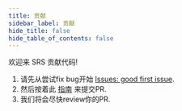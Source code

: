 ```yaml
---
title: 贡献
sidebar_label: 贡献
hide_title: false
hide_table_of_contents: false
---
```


欢迎来 SRS 贡献代码!

1. 请先从尝试fix bug开始 [Issues: good first issue](https://github.com/ossrs/srs/issues?q=is%3Aopen+is%3Aissue+label%3A%22good+first+issue%22).
2. 然后按着此 [指南](https://github.com/ossrs/srs/wiki/HowToFilePR) 来提交PR.
3. 我们将会尽快review你的PR.